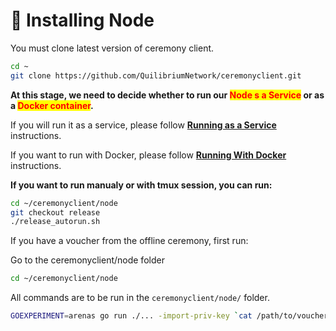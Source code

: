 # 💽 Installing Node

You must clone latest version of ceremony client.

```bash
cd ~
git clone https://github.com/QuilibriumNetwork/ceremonyclient.git
```

**At this stage, we need to decide whether to run our **<mark style="color:red;">**Node s a Service**</mark>** or as a **<mark style="color:red;">**Docker container**</mark>**.**

If you will run it as a service, please follow [**Running as a Service**](running-as-a-service.md) instructions.

If you want to run with Docker, please follow [**Running With Docker**](running-with-docker.md) instructions.

**If you want to run manualy or with tmux session, you can run:**

```bash
cd ~/ceremonyclient/node
git checkout release
./release_autorun.sh
```

If you have a voucher from the offline ceremony, first run:

Go to the ceremonyclient/node folder

```bash
cd ~/ceremonyclient/node
```

All commands are to be run in the `ceremonyclient/node/` folder.

```bash
GOEXPERIMENT=arenas go run ./... -import-priv-key `cat /path/to/voucher.hex`
```
